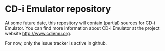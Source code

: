 # CD-i Emulator repository

At some future date, this repository will contain (partial) sources for CD-i Emulator.
You can find more information about CD-i Emulator at the project website http://www.cdiemu.org.

For now, only the issue tracker is active in github.


